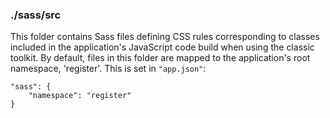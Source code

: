 ### ./sass/src

This folder contains Sass files defining CSS rules corresponding to classes
included in the application's JavaScript code build when using the classic toolkit.
By default, files in this folder are mapped to the application's root namespace, 'register'.
This is set in `"app.json"`:

    "sass": {
        "namespace": "register"
    }